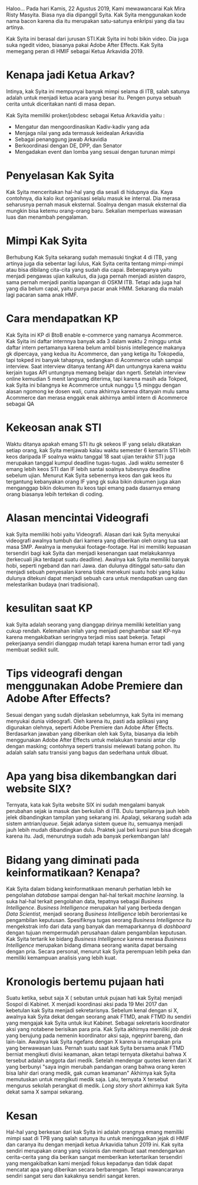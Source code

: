 <p>Haloo... Pada hari Kamis, 22 Agustus 2019, Kami mewawancarai Kak Mira Risty Masyita. Biasa nya dia dipanggil Syita. Kak Syita menggunakan kode nama bacon karena dia itu merupakan satu-satunya enkripsi yang dia tau artinya.</p>

<p>
Kak Syita ini berasal dari jurusan STI.Kak Syita ini hobi bikin video. Dia juga suka ngedit video, biasanya pakai Adobe After Effects. Kak Syita memegang peran di HMIF sebagai Ketua Arkavidia 2019.
</p>
<h1>Kenapa jadi Ketua Arkav?</h1>
<p>Intinya, kak Syita ini mempunyai banyak mimpi selama di ITB, salah satunya adalah untuk menjadi ketua acara yang besar itu. Pengen punya sebuah cerita untuk diceritakan nanti di masa depan.</p>
<p>Kak Syita memiliki proker/jobdesc sebagai Ketua Arkavidia yaitu :
<ul>
  <li>Mengatur dan mengoordinasikan Kadiv-kadiv yang ada</li>
  <li>Menjaga nilai yang ada termasuk keidealan Arkavidia</li>
  <li>Sebagai penanggung jawab Arkavidia</li>
  <li>Berkoordinasi dengan DE, DPP, dan Senator</li>
  <li>Mengadakan event dan lomba yang sesuai dengan turunan mimpi</li>
</ul>
</p>

# Penyelasan Kak Syita
<p>Kak Syita menceritakan hal-hal yang dia sesali di hidupnya dia. Kaya contohnya, dia kalo ikut organisasi selalu masuk ke internal. Dia merasa seharusnya pernah masuk eksternal. Soalnya dengan masuk eksternal dia mungkin bisa ketemu orang-orang baru. Sekalian memperluas wawasan luas dan menambah pengalaman.</p>

# Mimpi Kak Syita
<p>Berhubung Kak Syita sekarang sudah memasuki tingkat 4 di ITB, yang artinya juga dia sebentar lagi lulus, Kak Syita cerita tentang mimpi-mimpi atau bisa dibilang cita-cita yang sudah dia capai. Beberapanya yaitu menjadi pengawas ujian kalkulus, dia juga pernah menjadi asisten daspro, sama pernah menjadi panitia lapangan di OSKM ITB. Tetapi ada juga hal yang dia belum capai, yaitu punya pacar anak HMM. Sekarang dia malah lagi pacaran sama anak HMF.</p>

# Cara mendapatkan KP
Kak Syita ini KP di BtoB enable e-commerce yang namanya Acommerce. Kak Syita ini daftar internnya banyak ada 3 dalam waktu 2 minggu untuk 
daftar intern pertamanya karena belum ambil bisnis intellegence makanya gk dipercaya, yang kedua itu Acommerce, dan yang ketiga itu 
Tokopedia, tapi tokped ini banyak tahapnya, sedangkan di Acommerce udah sampai interview. Saat interview ditanya tentang API dan untungnya
karena waktu kerjain tugas API untungnya memang belajar dan ngerti. Setelah interview online kemudian 5 menit langsung diterima, tapi
karena masih ada Tokped, kak Syita ini bilangnya ke Acommerce untuk nunggu 1,5 minggu dengan alasan ngomong ke dosen wali, cuma akhirnya
karena ditanyain mulu sama Acommerce dan merasa enggak enak akhirnya ambil intern di Acommerce sebagai QA

# Kekeosan anak STI
Waktu ditanya apakah emang STI itu gk sekeos IF yang selalu dikatakan setiap orang, kak Syita menjawab kalau waktu semester 6 kemarin STI lebih keos daripada IF soalnya waktu tanggal 18 saat ujian terakhir STI juga merupakan tanggal kumpul deadline tugas-tugas. Jadi waktu semester 6 emang lebih keos STI dan IF lebih santai soalnya tubesnya deadline sebelum ujian. Menurut Kak Syita sebenernya keos dan gak keos
itu tergantung kebanyakan orang IF yang gk suka bikin dokumen juga akan menganggap bikin dokumen itu keos tapi emang pada dasarnya emang
orang biasanya lebih tertekan di coding.

# Alasan mencintai Videografi
kak Syita memiliki hobi yaitu Videografi. Alasan dari kak Syita menyukai videografi awalnya tumbuh dari kamera yang diberikan oleh orang tua saat masa SMP. Awalnya ia menyukai footage-footage. Hal ini memiliki kepuasan tersendiri bagi kak Syita dan menjadi kesenangan saat melakukannya (terkecuali jika terdapat suatu deadline). Awalnya kak Syita memiliki banyak hobi, seperti ngeband dan nari Jawa. dan dulunya ditinggal satu-satu dan menjadi sebuah penyesalan karena tidak menekuni suatu hobi yang kalau dulunya ditekuni dapat menjadi sebuah cara untuk mendapatkan uang dan melestarikan budaya (nari tradisional).

# kesulitan saat KP
kak Syita adalah seorang yang dianggap dirinya memiliki ketelitian yang cukup rendah. Kelemahan inilah yang menjadi penghambar saat KP-nya karena mengakibatkan seringnya terjadi miss saat bekerja. Tetapi pekerjaanya sendiri dianggap mudah tetapi karena human error tadi yang membuat sedikit sulit.

# Tips videografi dengan menggunakan Adobe Premiere dan Adobe After Effects?

<p>
Sesuai dengan yang sudah dijelaskan sebelumnya, kak Syita ini memang menyukai dunia videografi. Oleh karena itu, pasti ada aplikasi yang digunakan olehnya, seperti Adobe Premiere dan Adobe After Effects. Berdasarkan jawaban yang diberikan oleh kak Syita, biasanya dia lebih menggunakan Adobe After Effects untuk melakukan transisi antar clip dengan masking; contohnya seperti transisi melewati batang pohon. Itu adalah salah satu transisi yang bagus dan sederhana untuk dibuat.
</p>

# Apa yang bisa dikembangkan dari website SIX?

<p>
Ternyata, kata kak Syita website SIX ini sudah mengalami banyak perubahan sejak ia masuk dan berkuliah di ITB. Dulu tampilannya jauh lebih jelek dibandingkan tampilan yang sekarang ini. Apalagi, sekarang sudah ada sistem antrian/<i>queue</i>. Sejak adanya sistem queue itu, semuanya menjadi jauh lebih mudah dibandingkan dulu. Praktek jual beli kursi pun bisa dicegah karena itu. Jadi, menurutnya sudah ada banyak perkembangan lah!
</p>

# Bidang yang diminati pada keinformatikaan? Kenapa?
<p> Kak Syita dalam bidang keinformatikaan menaruh perhatian lebih ke pengolahan <i>database</i> sampai dengan hal-hal terkait <i>machine learning</i>. Ia suka hal-hal terkait pengolahan data, tepatnya sebagai <i>Business Intelligence</i>. <i>Business Intelligence</i> merupakan hal yang berbeda dengan <i>Data Scientist</i>, menjadi seorang <i>Business Intelligence</i> lebih berorientasi ke pengambilan keputusan. Spesifiknya tugas seorang <i>Business Intelligence</i> itu mengekstrak info dari data yang banyak dan memaparkannya di <i>dashboard</i> dengan tujuan mempermudah perusahaan dalam pengambilan keputusan. Kak Syita tertarik ke bidang <i>Business Intelligence</i> karena merasa <i>Business Intelligence</i> merupakan bidang dimana seorang wanita dapat bersaing dengan pria. Secara personal, menurut kak Syita perempuan lebih peka dan memiliki kemampuan analisis yang lebih kuat.</p>

# Kronologis bertemu pujaan hati
<p> Suatu ketika, sebut saja X ( sebutan untuk pujaan hati kak Syita) menjadi Sospol di Kabinet. X menjadi koordinasi aksi pada 19 Mei 2017 dan kebetulan kak Syita menjadi sekretarisnya. Sebelum kenal dengan si X, awalnya kak Syita dekat dengan seorang anak FTMD, anak FTMD itu sendiri yang mengajak kak Syita untuk ikut Kabinet. Sebagai sekretaris koordinator aksi yang notabene berisikan para pria. Kak Syita akhirnya memiliki <i>job desk</i> yang berujung pada nemenin koordinator aksi saja, nge<i>print</i> bareng, dan lain-lain. Awalnya kak Syita ngefans dengan X karena ia merupakan pria yang berwawasan luas. Pernah suatu saat kak Syita bersama anak FTMD berniat mengikuti divisi keamanan, akan tetapi ternyata diketahui bahwa X tersebut adalah anggota dari medik. Setelah mendengar quotes keren dari X yang berbunyi "saya ingin merubah pandangan orang bahwa orang keren bisa lahir dari orang medik, gak cuman keamanan" Akhirnya kak Syita memutuskan untuk mengikuti medik saja. Lalu, ternyata X tersebut mengurus sekolah perangkat di medik. <i>Long story short</i> akhirnya kak Syita dekat sama X sampai sekarang. </p>

# Kesan
Hal-hal yang berkesan dari kak Syita ini adalah orangnya emang memiliki mimpi saat di TPB yang salah satunya itu untuk meninggalkan
jejak di HMIF dan caranya itu dengan menjadi ketua Arkavidia tahun 2019 ini. Kak syita sendiri merupakan orang yang visionis dan membuat saat mendengarkan cerita-cerita yang dia berikan sangat memberikan ketertarikan tersendiri yang mengakibatkan kami menjadi fokus kepadanya dan tidak dapat mencatat apa yang diberikan secara berbarengan. Tetapi wawancaranya sendiri sangat seru dan kakaknya sendiri sangat keren.
